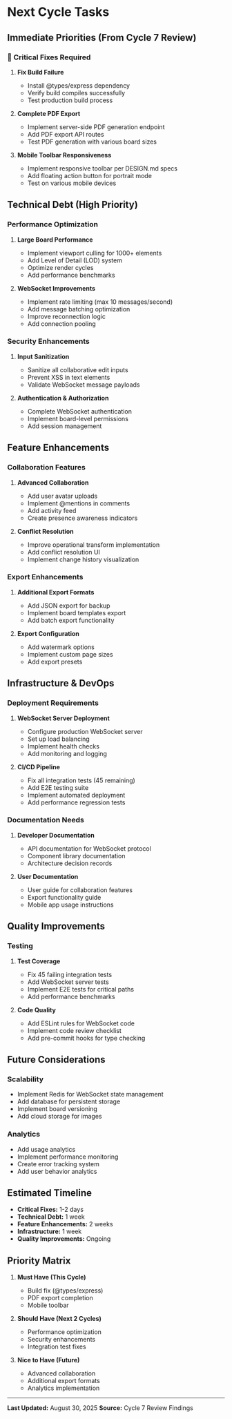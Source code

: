 # Next Cycle Tasks

## Immediate Priorities (From Cycle 7 Review)

### 🔴 Critical Fixes Required
1. **Fix Build Failure**
   - Install @types/express dependency
   - Verify build compiles successfully
   - Test production build process

2. **Complete PDF Export**
   - Implement server-side PDF generation endpoint
   - Add PDF export API routes
   - Test PDF generation with various board sizes

3. **Mobile Toolbar Responsiveness**
   - Implement responsive toolbar per DESIGN.md specs
   - Add floating action button for portrait mode
   - Test on various mobile devices

## Technical Debt (High Priority)

### Performance Optimization
1. **Large Board Performance**
   - Implement viewport culling for 1000+ elements
   - Add Level of Detail (LOD) system
   - Optimize render cycles
   - Add performance benchmarks

2. **WebSocket Improvements**
   - Implement rate limiting (max 10 messages/second)
   - Add message batching optimization
   - Improve reconnection logic
   - Add connection pooling

### Security Enhancements
1. **Input Sanitization**
   - Sanitize all collaborative edit inputs
   - Prevent XSS in text elements
   - Validate WebSocket message payloads

2. **Authentication & Authorization**
   - Complete WebSocket authentication
   - Implement board-level permissions
   - Add session management

## Feature Enhancements

### Collaboration Features
1. **Advanced Collaboration**
   - Add user avatar uploads
   - Implement @mentions in comments
   - Add activity feed
   - Create presence awareness indicators

2. **Conflict Resolution**
   - Improve operational transform implementation
   - Add conflict resolution UI
   - Implement change history visualization

### Export Enhancements
1. **Additional Export Formats**
   - Add JSON export for backup
   - Implement board templates export
   - Add batch export functionality

2. **Export Configuration**
   - Add watermark options
   - Implement custom page sizes
   - Add export presets

## Infrastructure & DevOps

### Deployment Requirements
1. **WebSocket Server Deployment**
   - Configure production WebSocket server
   - Set up load balancing
   - Implement health checks
   - Add monitoring and logging

2. **CI/CD Pipeline**
   - Fix all integration tests (45 remaining)
   - Add E2E testing suite
   - Implement automated deployment
   - Add performance regression tests

### Documentation Needs
1. **Developer Documentation**
   - API documentation for WebSocket protocol
   - Component library documentation
   - Architecture decision records

2. **User Documentation**
   - User guide for collaboration features
   - Export functionality guide
   - Mobile app usage instructions

## Quality Improvements

### Testing
1. **Test Coverage**
   - Fix 45 failing integration tests
   - Add WebSocket server tests
   - Implement E2E tests for critical paths
   - Add performance benchmarks

2. **Code Quality**
   - Add ESLint rules for WebSocket code
   - Implement code review checklist
   - Add pre-commit hooks for type checking

## Future Considerations

### Scalability
- Implement Redis for WebSocket state management
- Add database for persistent storage
- Implement board versioning
- Add cloud storage for images

### Analytics
- Add usage analytics
- Implement performance monitoring
- Create error tracking system
- Add user behavior analytics

## Estimated Timeline
- **Critical Fixes:** 1-2 days
- **Technical Debt:** 1 week
- **Feature Enhancements:** 2 weeks
- **Infrastructure:** 1 week
- **Quality Improvements:** Ongoing

## Priority Matrix
1. **Must Have (This Cycle)**
   - Build fix (@types/express)
   - PDF export completion
   - Mobile toolbar

2. **Should Have (Next 2 Cycles)**
   - Performance optimization
   - Security enhancements
   - Integration test fixes

3. **Nice to Have (Future)**
   - Advanced collaboration
   - Additional export formats
   - Analytics implementation

---
**Last Updated:** August 30, 2025
**Source:** Cycle 7 Review Findings